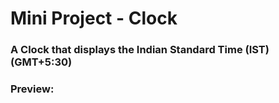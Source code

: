 # Mini Project - Clock
### A Clock that displays the Indian Standard Time (IST)(GMT+5:30)
### Preview: 
